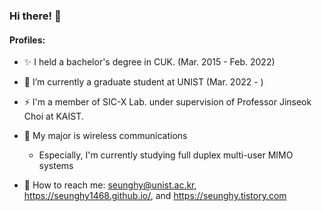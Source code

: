 ### Hi there! 👋

<!--
**seunghy1468/seunghy1468** is a ✨ _special_ ✨ repository because its `README.md` (this file) appears on your GitHub profile.

Here are some ideas to get you started:

- 🔭 I’m currently working on ...
- 🌱 I’m currently learning ...
- 👯 I’m looking to collaborate on ...
- 🤔 I’m looking for help with ...
- 💬 Ask me about ...
- 📫 How to reach me: ...
- 😄 Pronouns: ...
- ⚡ Fun fact: ...
-->
#### Profiles:
* ✨ I held a bachelor's degree in CUK. (Mar. 2015 - Feb. 2022)
* 🔭 I’m currently a graduate student at UNIST (Mar. 2022 - )
* ⚡ I'm a member of SIC-X Lab. under supervision of Professor Jinseok Choi at KAIST.
* 🌱 My major is wireless communications
  - Especially, I'm currently studying full duplex multi-user MIMO systems

* 💬 How to reach me: seunghy@unist.ac.kr, https://seunghy1468.github.io/, and https://seunghy.tistory.com

